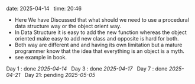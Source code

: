 date: 2025-04-14  
time: 20:46  

  - Here We have Discussed that what should we need to use a procedural data structure way or the object orient way.
  - In Data Structure it is easy to add the new function whereas the object oriented make easy to add new class and opposite is hard for both.
  - Both way are different and and having its own limitation but a mature programmer know that the idea that everything is an object is a myth. 
  - see example in book.

Day 1 : done *2025-04-14*  
Day 3 : done *2025-04-17*  
Day 7 : done *2025-04-21*  
Day 21: pending *2025-05-05*